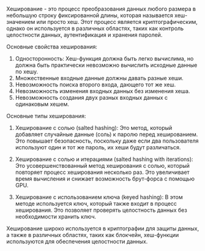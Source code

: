 Хеширование - это процесс преобразования данных любого размера в небольшую строку фиксированной длины, которая называется хеш-значением или просто хеш. Этот процесс является криптографическим, однако он используется в различных областях, таких как контроль целостности данных, аутентификация и хранения паролей.

Основные свойства хеширования:

1. Односторонность: Хеш-функция должна быть легко вычислима, но должна быть практически невозможно вычислить исходные данные по хешу.
2. Множественные входные данные должны давать разные хеши.
3. Невозможность поиска второго входа, дающего тот же хеш.
4. Невозможность изменения входных данных без изменения хеша.
5. Невозможность создания двух разных входных данных с одинаковым хешем.

Основные типы хеширования:

1. Хеширование с солью (salted hashing): Это метод, который добавляет случайные данные (соль) к паролю перед хешированием. Это повышает безопасность, поскольку даже если два пользователя используют один и тот же пароль, их хеши будут различаться.

2. Хеширование с солью и итерациями (salted hashing with iterations): Это усовершенствованный метод хеширования с солью, который повторяет процесс хеширования несколько раз. Это увеличивает время вычисления и снижает возможность брут-форса с помощью GPU.

3. Хеширование с использованием ключа (keyed hashing): В этом методе используется ключ, который также входит в процесс хеширования. Это позволяет проверять целостность данных без необходимости хранить ключ.

Хеширование широко используется в криптографии для защиты данных, а также в различных областях, таких как блокчейн, хеш-функции используются для обеспечения целостности данных.